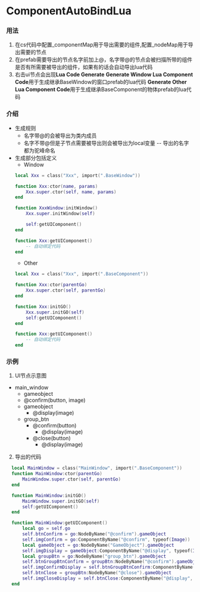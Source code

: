 # ComponentAutoBindLua
### 用法
1. 在cs代码中配置_componentMap用于导出需要的组件,配置_nodeMap用于导出需要的节点
2. 在prefab需要导出的节点名字前加上@，名字带@的节点会被扫描所带的组件是否有所需要被导出的组件，如果有的话会自动导出lua代码
3. 右击ui节点会出现**Lua Code Generate**
**Generate Window Lua Component Code**用于生成继承BaseWindow的窗口prefab的lua代码
**Generate Other Lua Component Code**用于生成继承BaseComponent的物体prefab的lua代码
### 介绍
- 生成规则
    - 名字带@的会被导出为类内成员
    - 名字不带@但是子节点需要被导出则会被导出为local变量
    -- 导出的名字都为驼峰命名
- 生成部分包括定义
   - Window
    ```lua
    local Xxx = class("Xxx", import(".BaseWindow"))

    function Xxx:ctor(name, params)
        Xxx.super.ctor(self, name, params)
    end

    function XxxWindow:initWindow()
        Xxx.super.initWindow(self)

        self:getUIComponent()
    end

    function Xxx:getUIComponent()
        -- 自动绑定代码
    end
    ```
    - Other
    ```lua
    local Xxx = class("Xxx", import(".BaseComponent"))

    function Xxx:ctor(parentGo)
        Xxx.super.ctor(self, parentGo)
    end

    function Xxx:initGO()
        Xxx.super.initGO(self)
        self:getUIComponent()
    end

    function Xxx:getUIComponent()
        -- 自动绑定代码
    end
    ```

### 示例
1. UI节点示意图
  - main_window
    - gameobject
    - @confirm(button, image)
    - gameobject
      - @display(image)
    - group_btn
      - @confirm(button)
        - @display(image)
      - @close(button)
        - @display(image)
2. 导出的代码
  ```lua
    local MainWindow = class("MainWindow", import(".BaseComponent"))
    function MainWindow:ctor(parentGo)
    	MainWindow.super.ctor(self, parentGo)
    end

    function MainWindow:initGO()
    	MainWindow.super.initGO(self)
    	self:getUIComponent()
    end

    function MainWindow:getUIComponent()
    	local go = self.go
    	self.btnConfirm = go:NodeByName("@confirm").gameObject
    	self.imgConfirm = go:ComponentByName("@confirm", typeof(Image))
    	local gameObject = go:NodeByName("GameObject").gameObject
    	self.imgDisplay = gameObject:ComponentByName("@display", typeof(Image))
    	local groupBtn = go:NodeByName("group_btn").gameObject
    	self.btnGroupBtnConfirm = groupBtn:NodeByName("@confirm").gameObject
    	self.imgConfirmDisplay = self.btnGroupBtnConfirm:ComponentByName("@display", typeof(Image))
    	self.btnClose = groupBtn:NodeByName("@close").gameObject
    	self.imgCloseDisplay = self.btnClose:ComponentByName("@display", typeof(Image))
    end
  ```